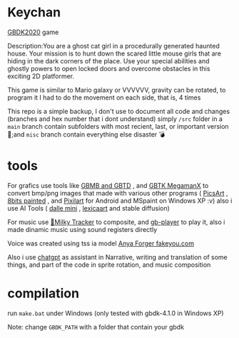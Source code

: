 # Keychan
[GBDK2020](https://github.com/gbdk-2020/GBDK-2020) game

Description:You are a ghost cat girl in a procedurally generated haunted house. Your mission is to hunt down the scared little mouse girls that are hiding in the dark corners of the place. Use your special abilities and ghostly powers to open locked doors and overcome obstacles in this exciting 2D platformer.

This game is similar to Mario galaxy or VVVVVV, gravity can be rotated, to program it I had to do the movement on each side, that is, 4 times


This repo is a simple backup, I don't use to document all code and changes (branches and hex number that i dont understand) simply `/src` folder in a `main` branch contain subfolders with most recient, last, or important version👀;and `misc` branch contain everything else disaster 💣

# tools

For grafics use tools like [GBMB and GBTD](https://github.com/gbdk-2020/GBTD_GBMB) , and [GBTK MegamanX](http://www.yvan256.net/projects/gameboy/#gbtk) to convert bmp/png images that made with various other programs ( [PicsArt](https://play.google.com/store/apps/details?id=com.picsart.studio&pcampaignid=web_share) , [8bits painted](https://play.google.com/store/apps/details?id=com.onetap.bit8painter&pcampaignid=web_share) , and [Pixilart](https://play.google.com/store/apps/details?id=com.pixilart.app&pcampaignid=web_share) for Android and MSpaint on Windows XP :v) also i use  AI Tools ( [dalle mini](https://www.craiyon.com/) , [lexicaart](https://lexica.art/) and stable diffusion) 

For music use [🥛Milky Tracker](https://milkytracker.org/) to composite, and [gb-player](https://github.com/AntonioND/gbt-player) to play it, also i made dinamic music using sound registers directly

Voice was created using tss ia model [Anya Forger fakeyou.com](https://fakeyou.com/tts/TM:p8mdkv6ry4pf)

Also i use [chatgpt](https://openai.com/chatgpt) as assistant in Narrative, writing and translation of some things, and part of the code in sprite rotation, and music composition

# compilation

run `make.bat` under Windows (only tested with gbdk-4.1.0 in Windows XP) 

Note: change `GBDK_PATH` with a folder that contain your gbdk 

